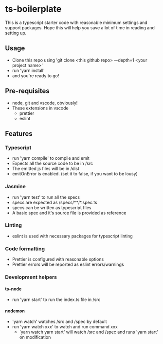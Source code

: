 # ts-boilerplate
This is a typescript starter code with reasonable minimum settings and support packages. Hope this will help you save a lot of time in reading and setting up.
## Usage
* Clone this repo using 'git clone \<this github repo> --depth=1 \<your project name>' 
* run 'yarn install'
* and you're ready to go!
## Pre-requisites
* node, git and vscode, obviously!
* These extensions in vscode
  * prettier
  * eslint
## Features
### Typescript
* run 'yarn compile' to compile and emit 
* Expects all the source code to be in /src
* The emitted js files will be in /dist
* emitOnError is enabled. (set it to false, if you want to be lousy)
### Jasmine
* run 'yarn test' to run all the specs
* specs are expected as /specs/**/*.spec.ts
* specs can be written as typescript files
* A basic spec and it's source file is provided as reference
### Linting
* eslint is used with necessary packages for typescript linting
### Code formatting
* Prettier is configured with reasonable options
* Prettier errors will be reported as eslint errors/warnings
### Development helpers
#### ts-node
* run 'yarn start' to run the index.ts file in /src
#### nodemon
* 'yarn watch' watches /src and /spec by default
* run 'yarn watch xxx' to watch and run command xxx
  * 'yarn watch yarn start' will watch /src and /spec and runs 'yarn start' on modification
